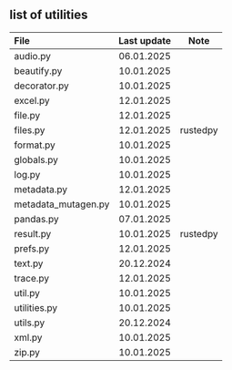 ## list of utilities

| File         | Last update | Note      |
| :----------- | :---------: | :-------: |
| audio.py     | 06.01.2025  | |
| beautify.py  | 10.01.2025  | |
| decorator.py | 10.01.2025  | |
| excel.py     | 12.01.2025  | |
| file.py      | 12.01.2025  | |
| files.py     | 12.01.2025  | rustedpy  |
| format.py    | 10.01.2025  | |
| globals.py   | 10.01.2025  | |
| log.py       | 10.01.2025  | |
| metadata.py  | 12.01.2025  | |
| metadata_mutagen.py | 10.01.2025 | |
| pandas.py    | 07.01.2025  | |
| result.py    | 10.01.2025  | rustedpy   |
| prefs.py     | 12.01.2025  | |
| text.py      | 20.12.2024  | |
| trace.py     | 12.01.2025  | |
| util.py      | 10.01.2025  | |
| utilities.py | 10.01.2025  | |
| utils.py     | 20.12.2024  | |
| xml.py       | 10.01.2025  | |
| zip.py       | 10.01.2025  | |
